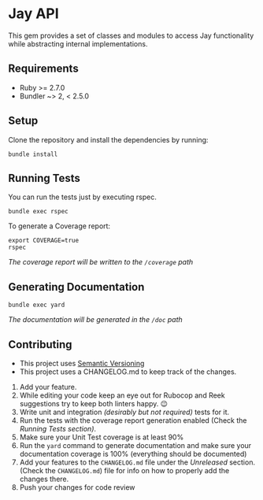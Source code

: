 # Jay API

This gem provides a set of classes and modules to access Jay functionality
while abstracting internal implementations.

## Requirements

* Ruby >= 2.7.0
* Bundler ~> 2, < 2.5.0

## Setup

Clone the repository and install the dependencies by running:

```shell
bundle install
```

## Running Tests

You can run the tests just by executing rspec.

```shell
bundle exec rspec
```

To generate a Coverage report:

```shell
export COVERAGE=true
rspec
```

*The coverage report will be written to the `/coverage` path*

## Generating Documentation

```shell
bundle exec yard
```

*The documentation will be generated in the `/doc` path*

## Contributing

* This project uses [Semantic Versioning](https://semver.org/)
* This project uses a CHANGELOG.md to keep track of the changes.

1. Add your feature.
2. While editing your code keep an eye out for Rubocop and Reek suggestions
   try to keep both linters happy. 😉
3. Write unit and integration *(desirably but not required)* tests for it.
4. Run the tests with the coverage report generation enabled (Check the *Running
   Tests section)*.
5. Make sure your Unit Test coverage is at least 90%
6. Run the `yard` command to generate documentation and make sure your
   documentation coverage is 100% (everything should be documented)
7. Add your features to the `CHANGELOG.md` file under the *Unreleased* section.
   (Check the `CHANGELOG.md`) file for info on how to properly add the changes
   there.
8. Push your changes for code review
